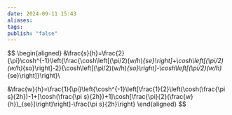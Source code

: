 ```yaml
---
date: 2024-09-11 15:43
aliases: 
tags: 
publish: "false"
---
```

$$
\begin{aligned}
&\frac{s}{h}=\frac{2}{\pi}\cosh^{-1}\left\{\frac{\cosh\left[(\pi/2)(w/h)_{se}\right]+\cosh\left[(\pi/2)(w/h)_{so}\right]-2}{\cosh\left[(\pi/2)(w/h)_{so}\right]-\cosh\left[(\pi/2)(w/h)_{se}\right]}\right\}\\

&\frac{w}{h}=\frac{1}{\pi}\left\{\cosh^{-1}\left[\frac{1}{2}\left(\cosh(\frac{\pi s}{2h})-1+[\cosh(\frac{\pi s}{2h})+1]\cosh[\frac{\pi}{2}(\frac{w}{h})_{se}]\right)\right]-\frac{\pi s}{2h}\right\}
\end{aligned}
$$
